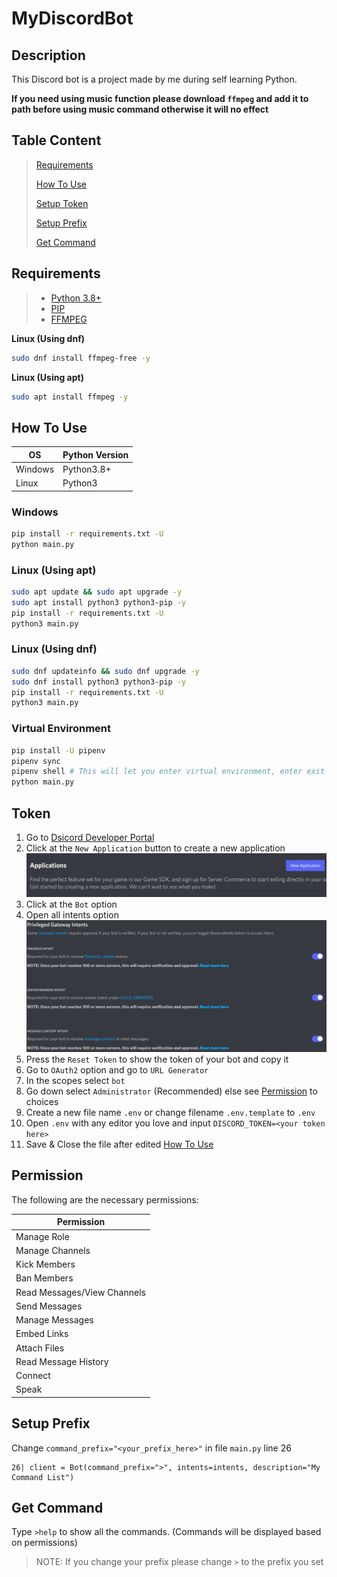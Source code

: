 # MyDiscordBot

## Description

This Discord bot is a project made by me during self learning Python.

**If you need using music function please download `ffmpeg` and add it to path before using music command otherwise it will no effect**



## Table Content

> [Requirements](#requirements)
>
> [How To Use](#how-to-use)
>
> [Setup Token](#token)
>
> [Setup Prefix](#setup-prefix)
>
> [Get Command](#get-command)



## Requirements

> - [Python 3.8+](https://www.python.org/downloads/)
> - [PIP](https://pip.pypa.io/en/stable/installation/)
> - [FFMPEG](https://ffmpeg.org/download.html)

**Linux (Using dnf)**

```bash
sudo dnf install ffmpeg-free -y
```

**Linux (Using apt)**

```bash
sudo apt install ffmpeg -y
```



## How To Use

OS      |Python Version
--------|---------------
Windows |Python3.8+
Linux   |Python3

### Windows

```bash
pip install -r requirements.txt -U
python main.py
```

### Linux (Using apt)

```bash
sudo apt update && sudo apt upgrade -y
sudo apt install python3 python3-pip -y
pip install -r requirements.txt -U
python3 main.py
```

### Linux (Using dnf)

```bash
sudo dnf updateinfo && sudo dnf upgrade -y
sudo dnf install python3 python3-pip -y
pip install -r requirements.txt -U
python3 main.py
```



### Virtual Environment

```bash
pip install -U pipenv
pipenv sync
pipenv shell # This will let you enter virtual environment, enter exit to exit virtual environment
python main.py
```



## Token

1. Go to [Dsicord Developer Portal](https://github.com/Yekong995/MyDiscordBot.git)
2. Click at the `New Application` button to create a new application
![New_Application_Button](image/capp.png)
3. Click at the `Bot` option
4. Open all intents option
![Option_Intents](image/intents.png)
5. Press the `Reset Token` to show the token of your bot and copy it
6. Go to `OAuth2` option and go to `URL Generator`
7. In the scopes select `bot`
8. Go down select `Administrator` (Recommended) else see [Permission](#Permission) to choices
9. Create a new file name `.env` or change filename `.env.template` to `.env`
10. Open `.env` with any editor you love and input `DISCORD_TOKEN=<your token here>`
11. Save & Close the file after edited [How To Use](#How-To-Use)



## Permission

The following are the necessary permissions:

Permission                 |
---------------------------|
Manage Role                |
Manage Channels            |
Kick Members               |
Ban Members                |
Read Messages/View Channels|
Send Messages              |
Manage Messages            |
Embed Links                |
Attach Files               |
Read Message History       |
Connect                    |
Speak                      |



## Setup Prefix

Change `command_prefix="<your_prefix_here>"` in file `main.py` line 26

    26| client = Bot(command_prefix=">", intents=intents, description="My Command List")



## Get Command

Type `>help` to show all the commands. (Commands will be displayed based on permissions)

> NOTE: If you change your prefix please change `>` to the prefix you set
